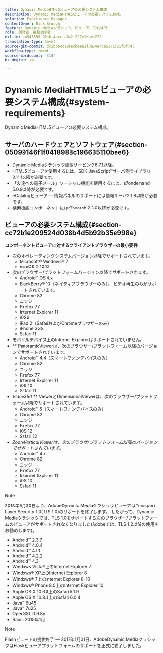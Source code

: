 ```yaml
---
title: Dynamic MediaHTML5ビューアの必要システム構成
description: Dynamic MediaHTML5ビューアの必要システム構成。
solution: Experience Manager
contentOwner: Rick Brough
feature: Dynamic Mediaクラシック，ビューア，SDK/API
role: 開発者、業務従事者
exl-id: e4543358-92a6-4acc-a8a2-227e1daea722
translation-type: tm+mt
source-git-commit: dc1bbbcd109ecbeae1f3a04e7ca5371581f0f743
workflow-type: tm+mt
source-wordcount: '314'
ht-degree: 1%

---
```


# Dynamic MediaHTML5ビューアの必要システム構成{#system-requirements}

Dynamic MediaHTML5ビューアの必要システム構成。

<!-- Updated April 06, 2021 from https://wiki.corp.adobe.com/pages/viewpage.action?spaceKey=scene7qa&title=s7Viewers%2C+S7SDK%2C+S7OnDemand+Release+Notes - Contact is Sasha -->

## サーバのハードウェアとソフトウェア{#section-05099146f1f0418988c196635110bee6}

* Dynamic Mediaクラシック画像サービング6.7.1以降。
* HTML5ビューアを使用するには、SDK JavaScript™サーバ側ライブラリ3.11.1以降が必要です。
* 「友達への電子メール」ソーシャル機能を使用するには、s7ondemand 5.0.9以降が必要です。
* eCatalogビューア — 情報パネルのサポートには情報サーバ2.1.8以降が必要です。
* 検索機能コンポーネントにはs7search 2.3.0以降が必要です。

## ビューアの必要システム構成{#section-cc72b1e209524d038b4d5b92b35e998e}

**コンポーネントビューアに対するクライアントブラウザーの最小要件：**

* 次のオペレーティングシステムバージョン以降でサポートされています。
   * Microsoft® Windows® 7
   * macOS X 10.12
* 次のブラウザー/プラットフォームバージョン以降でサポートされます。
   * Android™ OS 4.x
   * BlackBerry® 10（ネイティブブラウザーのみ）。 ビデオ再生のみがサポートされています。
   * Chrome 82
   * エッジ
   * Firefox 77
   * Internet Explorer 11
   * iOS6
   * iPad 2（SafariおよびChromeブラウザーのみ）
   * iPhone 3GS
   * Safari 11
* モバイルデバイス上のInternet Explorerはサポートされていません。
* ** PanoramicViewerは、次のブラウザー/プラットフォーム以降のバージョンでサポートされています。
   * Android™ 4.4（スマートフォンデバイスのみ）
   * Chrome 82
   * エッジ
   * Firefox 77
   * Internet Explorer 11
   * iOS 10
   * Safari 11
* *Video360*  ** ViewerとDimensionalViewerは、次のブラウザー/プラットフォーム以降でサポートされています。
   * Android™ 5（スマートフォンデバイスのみ）
   * Chrome 82
   * エッジ
   * Firefox 77
   * iOS 12
   * Safari 12
* *ZoomVerticalViewerは、次のブラウザ/プラットフォーム以降のバージョンでサポートされています。* 
   * Android™ 4.x
   * Chrome 82
   * エッジ
   * Firefox 77
   * Internet Explorer 11
   * iOS 10
   * Safari 11

>[!NOTE]
>
>2018年9月30日より、AdobeDynamic MediaクラシックビューアはTransport Layer Security 1.0(TLS 1.0)のサポートを終了します。 したがって、Dynamic Mediaクラシックでは、TLS 1.0をサポートする次のブラウザー/プラットフォームのビューアがサポートされなくなりました(Adobeでは、TLS 1.2以降の使用をお勧めします)。
>
> * Android™ 2.3.7
> * Android™ 4.0.4
> * Android™ 4.1.1
> * Android™ 4.2.2
> * Android™ 4.3
> * Windows Vista®上のInternet Explorer 7
> * Windows® XP上のInternet Explorer 8
> * Windows® 7上のInternet Explorer 8-10
> * Windows® Phone 8.0上のInternet Explorer 10
> * Apple OS X 10.6.8上のSafari 5.1.9
> * Apple OS X 10.8.4上のSafari 6.0.4
> * Java™ 6u45
> * Java™ 7u25
> * OpenSSL 0.9.8y
> * Baidu 2015年1月


>[!NOTE]
>
>Flashビューアの提供終了 — 2017年1月31日、AdobeDynamic MediaクラシックはFlashビューアプラットフォームのサポートを正式に終了しました。
